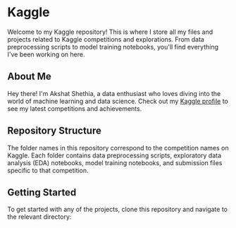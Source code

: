 # Kaggle

Welcome to my Kaggle repository! This is where I store all my files and projects related to Kaggle competitions and explorations. From data preprocessing scripts to model training notebooks, you'll find everything I've been working on here.

## About Me

Hey there! I'm Akshat Shethia, a data enthusiast who loves diving into the world of machine learning and data science. Check out my [Kaggle profile](https://www.kaggle.com/akshatshethia) to see my latest competitions and achievements.

## Repository Structure

The folder names in this repository correspond to the competition names on Kaggle. Each folder contains data preprocessing scripts, exploratory data analysis (EDA) notebooks, model training notebooks, and submission files specific to that competition.

## Getting Started

To get started with any of the projects, clone this repository and navigate to the relevant directory:

